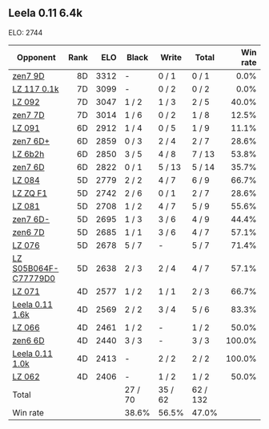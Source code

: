 ## Leela 0.11 6.4k ##

ELO: 2744

Opponent | Rank | ELO | Black | Write | Total | Win rate
---------|-----:|----:|-------|-------|-------|-------:
[zen7 9D](zen7%209D.md) | 8D | 3312 | - | 0 / 1 | 0 / 1 | 0.0%
[LZ 117 0.1k](LZ%20117%200.1k.md) | 7D | 3099 | - | 0 / 2 | 0 / 2 | 0.0%
[LZ 092](LZ%20092.md) | 7D | 3047 | 1 / 2 | 1 / 3 | 2 / 5 | 40.0%
[zen7 7D](zen7%207D.md) | 7D | 3014 | 1 / 6 | 0 / 2 | 1 / 8 | 12.5%
[LZ 091](LZ%20091.md) | 6D | 2912 | 1 / 4 | 0 / 5 | 1 / 9 | 11.1%
[zen7 6D+](zen7%206D+.md) | 6D | 2859 | 0 / 3 | 2 / 4 | 2 / 7 | 28.6%
[LZ 6b2h](LZ%206b2h.md) | 6D | 2850 | 3 / 5 | 4 / 8 | 7 / 13 | 53.8%
[zen7 6D](zen7%206D.md) | 6D | 2822 | 0 / 1 | 5 / 13 | 5 / 14 | 35.7%
[LZ 084](LZ%20084.md) | 5D | 2779 | 2 / 2 | 4 / 7 | 6 / 9 | 66.7%
[LZ ZQ F1](LZ%20ZQ%20F1.md) | 5D | 2742 | 2 / 6 | 0 / 1 | 2 / 7 | 28.6%
[LZ 081](LZ%20081.md) | 5D | 2708 | 1 / 2 | 4 / 7 | 5 / 9 | 55.6%
[zen7 6D-](zen7%206D-.md) | 5D | 2695 | 1 / 3 | 3 / 6 | 4 / 9 | 44.4%
[zen6 7D](zen6%207D.md) | 5D | 2685 | 1 / 1 | 3 / 6 | 4 / 7 | 57.1%
[LZ 076](LZ%20076.md) | 5D | 2678 | 5 / 7 | - | 5 / 7 | 71.4%
[LZ S05B064F-C77779D0](LZ%20S05B064F-C77779D0.md) | 5D | 2638 | 2 / 3 | 2 / 4 | 4 / 7 | 57.1%
[LZ 071](LZ%20071.md) | 4D | 2577 | 1 / 2 | 1 / 1 | 2 / 3 | 66.7%
[Leela 0.11 1.6k](Leela%200.11%201.6k.md) | 4D | 2569 | 2 / 2 | 3 / 4 | 5 / 6 | 83.3%
[LZ 066](LZ%20066.md) | 4D | 2461 | 1 / 2 | - | 1 / 2 | 50.0%
[zen6 6D](zen6%206D.md) | 4D | 2440 | 3 / 3 | - | 3 / 3 | 100.0%
[Leela 0.11 1.0k](Leela%200.11%201.0k.md) | 4D | 2413 | - | 2 / 2 | 2 / 2 | 100.0%
[LZ 062](LZ%20062.md) | 4D | 2406 | - | 1 / 2 | 1 / 2 | 50.0%
Total | | | 27 / 70 | 35 / 62 | 62 / 132 | 
Win rate| | | 38.6% | 56.5% | 47.0% | 
